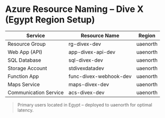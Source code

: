 ﻿# Azure Resource Naming – Dive X (Egypt Region Setup)

| Service | Resource Name | Region |
|----------|---------------|--------|
| Resource Group | rg-divex-dev | uaenorth |
| Web App (API) | app-divex-api-dev | uaenorth |
| SQL Database | sql-divex-dev | uaenorth |
| Storage Account | stdivexdatadev | uaenorth |
| Function App | func-divex-webhook-dev | uaenorth |
| Maps Service | maps-divex-dev | uaenorth |
| Communication Service | acs-divex-dev | uaenorth |

> Primary users located in Egypt – deployed to uaenorth for optimal latency.

